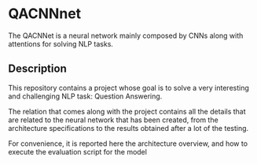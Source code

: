 # QACNNnet
The QACNNet is a neural network mainly composed by CNNs along with attentions for solving NLP tasks.

## Description
This repository contains a project whose goal is to solve a very interesting and challenging NLP task: Question Answering.

The relation that comes along with the project contains all the details that are related to the neural network that has been created, from the architecture specifications to the results obtained after a lot of the testing.

For convenience, it is reported here the architecture overview, and how to execute the evaluation script for the model
